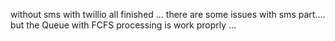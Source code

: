 without sms with twillio all finished ...
there are some issues with sms part....
but the Queue with FCFS processing is work proprly ...

